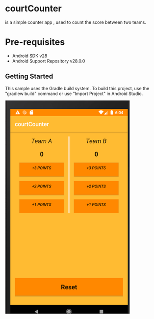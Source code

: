 # courtCounter
is a simple counter app , used to count the score between two teams.


# Pre-requisites
- Android SDK v28
- Android Support Repository v28.0.0

## Getting Started

This sample uses the Gradle build system. To build this project, use the "gradlew build" command or use "Import Project" in Android Studio.




![alt text](https://raw.githubusercontent.com/AhmadDalao/courtCounter/master/app/src/main/res/drawable/project2.png)
